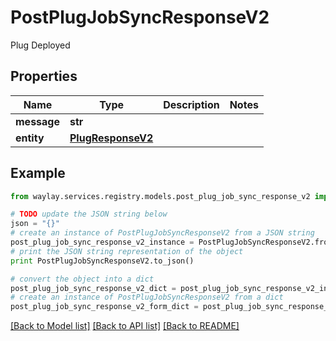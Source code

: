 # PostPlugJobSyncResponseV2

Plug Deployed

## Properties

Name | Type | Description | Notes
------------ | ------------- | ------------- | -------------
**message** | **str** |  | 
**entity** | [**PlugResponseV2**](PlugResponseV2.md) |  | 

## Example

```python
from waylay.services.registry.models.post_plug_job_sync_response_v2 import PostPlugJobSyncResponseV2

# TODO update the JSON string below
json = "{}"
# create an instance of PostPlugJobSyncResponseV2 from a JSON string
post_plug_job_sync_response_v2_instance = PostPlugJobSyncResponseV2.from_json(json)
# print the JSON string representation of the object
print PostPlugJobSyncResponseV2.to_json()

# convert the object into a dict
post_plug_job_sync_response_v2_dict = post_plug_job_sync_response_v2_instance.to_dict()
# create an instance of PostPlugJobSyncResponseV2 from a dict
post_plug_job_sync_response_v2_form_dict = post_plug_job_sync_response_v2.from_dict(post_plug_job_sync_response_v2_dict)
```
[[Back to Model list]](../README.md#documentation-for-models) [[Back to API list]](../README.md#documentation-for-api-endpoints) [[Back to README]](../README.md)



